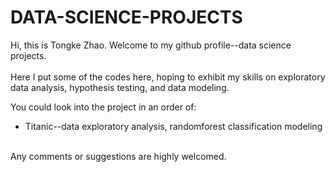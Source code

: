 # DATA-SCIENCE-PROJECTS
Hi, this is Tongke Zhao. Welcome to my github profile--data science projects. 	
<br>Here I put some of the codes here, hoping to exhibit my skills on exploratory data analysis, hypothesis testing, and data modeling. 

You could look into the project in an order of:
<ul>
  <li>Titanic--data exploratory analysis, randomforest classification modeling</li>
</ul>

<br>Any comments or suggestions are highly welcomed. 
